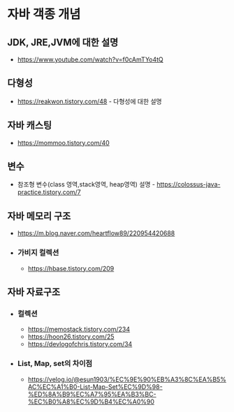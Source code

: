 # 자바 객종 개념



## JDK, JRE,JVM에 대한 설명

+ https://www.youtube.com/watch?v=f0cAmTYo4tQ



## 다형성

+ https://reakwon.tistory.com/48 - 다형성에 대한 설명



## 자바 캐스팅

+ https://mommoo.tistory.com/40



## 변수

+ 참조형 변수(class 영역,stack영역, heap영역) 설명 - https://colossus-java-practice.tistory.com/7





## 자바 메모리 구조

+ https://m.blog.naver.com/heartflow89/220954420688

+ ### 가비지 컬렉션

  + https://hbase.tistory.com/209




##  자바 자료구조

+ ### 컬렉션 

  + https://memostack.tistory.com/234
  + https://hoon26.tistory.com/25
  + https://devlogofchris.tistory.com/34

+ ### List, Map, set의 차이점

  + https://velog.io/@esun1903/%EC%9E%90%EB%A3%8C%EA%B5%AC%EC%A1%B0-List-Map-Set%EC%9D%98-%ED%8A%B9%EC%A7%95%EA%B3%BC-%EC%B0%A8%EC%9D%B4%EC%A0%90

